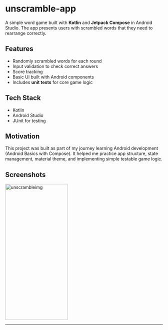 # unscramble-app 

A simple word game built with **Kotlin** and **Jetpack Compose** in Android Studio. The app presents users with scrambled words that they need to rearrange correctly.

## Features  
- Randomly scrambled words for each round  
- Input validation to check correct answers  
- Score tracking
- Basic UI built with Android components  
- Includes **unit tests** for core game logic  

## Tech Stack  
- Kotlin  
- Android Studio  
- JUnit for testing  

## Motivation  
This project was built as part of my journey learning Android development (Android Basics with Compose). It helped me practice app structure, state management, material theme, and implementing simple testable game logic.  

## Screenshots  
<img width="200" height="435" alt="unscrambleimg" src="https://github.com/user-attachments/assets/6f1f4ff2-5bc5-47ec-87c9-42c04612082b" />

---

